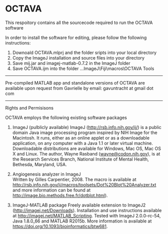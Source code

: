 # OCTAVA

This respoitory contains all the sourcecode required to run the OCTAVA software 

In order to install the software for editing, please follow the following instructions: 

1. Downoald OCTAVA.mlprj and the folder sripts into your local directory
2. Copy the ImageJ installation and source files into your directory 
3. Save mij.jar and imagej-matlab-0.7.2 in the ImageJ folder
4. Save OCTAVA.ijm into the folder ...ImageJ\Fiji\macros\OCTAVA Tools

*******************************************
Pre-compiled MATLAB app and standalone versions of OCTAVA are available upon request 
from Gavrielle by email: gavuntracht at gmail dot com 


********************************************
Rights and Permisisons

OCTAVA employs the following existing software packages

1. ImageJ (pulblicly available) 
 ImageJ (http://rsb.info.nih.gov/ij/) is a public domain Java image processing program inspired by NIH Image for the Macintosh.
It runs, either as an online applet or as a downloadable application, on any computer with a Java 1.1 or later virtual machine. 
Downloadable distributions are available for Windows, Mac OS, Mac OS X and Linux. 
The author, Wayne Rasband (wayne@codon.nih.gov), is at the Research Services Branch, National Institute of Mental Health, 
Bethesda, Maryland, USA.
 
2. Angiogenesis analyzer in ImageJ  
Written by Gilles Carpentier, 2008. The macro is available at http://rsb.info.nih.gov/ij/macros/toolsets/Dot%20Blot%20Analyzer.txt 
and more information can be found at http://image.bio.methods.free.fr/dotblot.html). 

3. ImageJ-MATLAB package 
Freely available extension to ImageJ2 (http://imagej.net/Downloads). Installation and use instructions available at 
http://imagej.net/MATLAB_Scripting. Tested with ImageJ 2.0.0-rc-54, Java 1.8.0_66 and MATLAB R2015b. 
More information is available at https://doi.org/10.1093/bioinformatics/btw681. 
